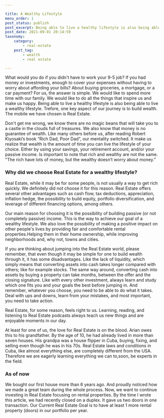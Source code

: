 ```yaml
---

title: A Wealthy Lifestyle
menu_order: 1
post_status: publish
post_excerpt: Being able to live a healthy lifestyle is also being able to live a wealthy lifestyle, therefore, one key aspect of our journey is to build wealth, and the mobile we have chosen for it is Real Estate.
post_date: 2021-09-01 20:14:59
taxonomy:
    category:
        - real-estate
    post_tag:
        - wealth
        - real estate

---
```


What would you do if you didn't have to work your 9-5 job? If you had money or investments, enough to cover your expenses without having to worry about affording your bills? About buying groceries, a mortgage, or a car payment? For us, the answer is simple. We would like to spend more time with our family. We would like to do all the things that inspire us and make us happy. Being able to live a healthy lifestyle is also being able to live a wealthy lifestyle. Trefore, one key aspect of our journey is to build wealth. The mobile we have chosen is Real Estate.

Don't get me wrong, we know there are no magic beans that will take you to a castle in the clouds full of treasures. We also know that money is no guarantee of wealth. Like many others before us, after reading Robert Kiyosaki’s book “Rich Dad, Poor Dad”, our mentality switched. It make us realize that wealth is the amount of time you can live the lifestyle of your choice. Either by using your savings, your retirement account, and/or your passive income. Is important to note that rich and wealthy are not the same. "The rich have lots of money, but the wealthy doesn’t worry about money.”

### Why did we choose Real Estate for a wealthy lifestyle?

Real Estate, while it may be for some people, is not usually a way to get rich quickly. We definitely did not choose it for this reason. Real Estate offers several other advantages such as cash flow, tax deductions, appreciation, inflation hedge, the possibility to build equity, portfolio diversification, and leverage of different financing options, among others.

Our main reason for choosing it is the possibility of building passive (or not completely passive) income. This is the way to achieve our goal of a wealthy lifestyle. We also love the possibility of making a positive impact on other people's lives by providing fair and comfortable rental properties.Helping them in their home ownership, while improving neighborhoods and, why not, towns and cities.

If you are thinking about jumping into the Real Estate world, please remember, that even though it may be simple for one to build wealth through it, it has some disadvantages. Like the lack of liquidity, which simply means that converting assets into cash takes longer compared with others; like for example stocks. The same way around, converting cash into assets by buying a property can take months, between the offer and the closing signature. Like with every other investment, always learn and study which one fits you and your goals the best before jumping in. And remember, whatever you choose, you need to be able to do what it takes. Deal with ups and downs, learn from your mistakes, and most important, you need to take action.

Real Estate, for some reason, feels right to us. Learning, reading, and listening to Real Estate podcasts always teach us new things and are enjoyable moments in our day.

At least for one of us, the love for Real Estate is on the blood. Arian owes this to his grandfather. By the age of 10, he had already lived in more than seven houses. His grandpa was a house flipper in Cuba, buying, fixing, and selling even though he was in his 70s. Real Estate laws and conditions in Cuba, like almost everything else, are completely different from the USA. Therefore we are eagerly learning everything we can to,soon, be experts in the field.

### As of now 

We bought our first house more than 6 years ago. And proudly noticed how we made a great team during the whole process. Now, we want to continue investing in Real Estate focusing on rental properties. 
By the time I wrote this article, we had recently closed on a duplex. It gave us two doors in one transaction. Our Current Real Estate Goal is to have at least 1 more rental property (doors) in our portfolio per year.